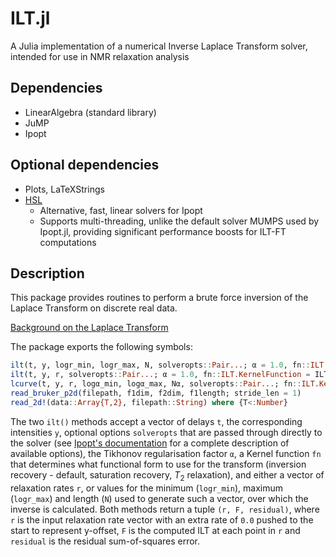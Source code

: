 # ILT.jl
A Julia implementation of a numerical Inverse Laplace Transform solver, intended for use in NMR relaxation analysis

## Dependencies
- LinearAlgebra (standard library)
- JuMP
- Ipopt

## Optional dependencies
- Plots, LaTeXStrings 
- [HSL](https://licences.stfc.ac.uk/products/Software/HSL)
  - Alternative, fast, linear solvers for Ipopt
  - Supports multi-threading, unlike the default solver MUMPS used by Ipopt.jl, providing significant performance boosts for ILT-FT computations

## Description
This package provides routines to perform a brute force inversion of the Laplace Transform on discrete real data.

[Background on the Laplace Transform](docs/overview.pdf)

The package exports the following symbols:
```julia
ilt(t, y, logr_min, logr_max, N, solveropts::Pair...; α = 1.0, fn::ILT.KernelFunction = ILT.t1ir())
ilt(t, y, r, solveropts::Pair...; α = 1.0, fn::ILT.KernelFunction = ILT.t1ir())
lcurve(t, y, r, logα_min, logα_max, Nα, solveropts::Pair...; fn::ILT.KernelFunction = ILT.t1ir())
read_bruker_p2d(filepath, f1dim, f2dim, f1length; stride_len = 1)
read_2d!(data::Array{T,2}, filepath::String) where {T<:Number}
```
The two `ilt()` methods accept a vector of delays `t`, the corresponding intensities `y`, optional options `solveropts` that are passed through directly to the solver (see [Ipopt's documentation](https://www.coin-or.org/Bonmin/option_pages/options_list_ipopt.html) for a complete description of available options), the Tikhonov regularisation factor `α`, a Kernel function `fn` that determines what functional form to use for the transform (inversion recovery - default, saturation recovery, $T_2$ relaxation), and either a vector of relaxation rates `r`, or values for the minimum (`logr_min`), maximum (`logr_max`) and length (`N`) used to generate such a vector, over which the inverse is calculated. Both methods return a tuple `(r, F, residual)`, where `r` is the input relaxation rate vector with an extra rate of `0.0` pushed to the start to represent y-offset, `F` is the computed ILT at each point in `r` and `residual` is the residual sum-of-squares error.
